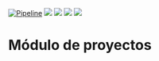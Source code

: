[![Pipeline](https://github.com/NicolasEzequielZulaicaRivera/aninfo_squad_2_2022_1c/actions/workflows/pipeline.yml/badge.svg)](https://github.com/NicolasEzequielZulaicaRivera/aninfo_squad_2_2022_1c/actions/workflows/pipeline.yml)
[![](https://img.shields.io/badge/license-MIT-blue.svg)](https://opensource.org/licenses/MIT)
[![](https://img.shields.io/badge/python-3.6-blue.svg)](https://www.python.org/downloads/)
[![](https://img.shields.io/badge/docs-fastapi-blue.svg)](https://fastapi.tiangolo.com/)
![](https://img.shields.io/badge/version-0.1-blue.svg)


# Módulo de proyectos
